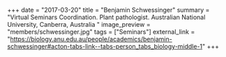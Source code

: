 +++
date = "2017-03-20"
title = "Benjamin Schwessinger"
summary = "Virtual Seminars Coordination. Plant pathologist.  Australian National University, Canberra, Australia "
image_preview = "members/schwessinger.jpg"
tags = ["Seminars"]
external_link = "https://biology.anu.edu.au/people/academics/benjamin-schwessinger#acton-tabs-link--tabs-person_tabs_biology-middle-1"
+++
